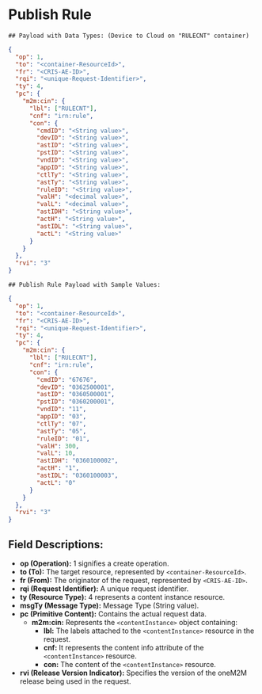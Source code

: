 # Publish Rule

```
## Payload with Data Types: (Device to Cloud on "RULECNT" container)
```

```json
{
  "op": 1,
  "to": "<container-ResourceId>",
  "fr": "<CRIS-AE-ID>",
  "rqi": "<unique-Request-Identifier>",
  "ty": 4,
  "pc": {
    "m2m:cin": {
      "lbl": ["RULECNT"],
      "cnf": "irn:rule",
      "con": {
        "cmdID": "<String value>",
        "devID": "<String value>",
        "astID": "<String value>",
        "pstID": "<String value>",
        "vndID": "<String value>",
        "appID": "<String value>",
        "ctlTy": "<String value>",
        "astTy": "<String value>",
        "ruleID": "<String value>",
        "valH": "<decimal value>",
        "valL": "<decimal value>",
        "astIDH": "<String value>",
        "actH": "<String value>",
        "astIDL": "<String value>",
        "actL": "<String value>"
      }
    }
  },
  "rvi": "3"
}
```

```
## Publish Rule Payload with Sample Values:
```

```json
{
  "op": 1,
  "to": "<container-ResourceId>",
  "fr": "<CRIS-AE-ID>",
  "rqi": "<unique-Request-Identifier>",
  "ty": 4,
  "pc": {
    "m2m:cin": {
      "lbl": ["RULECNT"],
      "cnf": "irn:rule",
      "con": {
        "cmdID": "67676",
        "devID": "0362500001",
        "astID": "0360500001",
        "pstID": "0360200001",
        "vndID": "11",
        "appID": "03",
        "ctlTy": "07",
        "astTy": "05",
        "ruleID": "01",
        "valH": 300,
        "valL": 10,
        "astIDH": "0360100002",
        "actH": "1",
        "astIDL": "0360100003",
        "actL": "0"
      }
    }
  },
  "rvi": "3"
}
```

## Field Descriptions:

- **op (Operation):** 1 signifies a create operation.
- **to (To):** The target resource, represented by `<container-ResourceId>`.
- **fr (From):** The originator of the request, represented by `<CRIS-AE-ID>`.
- **rqi (Request Identifier):** A unique request identifier.
- **ty (Resource Type):** 4 represents a content instance resource.
- **msgTy (Message Type):** Message Type (String value).
- **pc (Primitive Content):** Contains the actual request data.
  - **m2m:cin:** Represents the `<contentInstance>` object containing:
    - **lbl:** The labels attached to the `<contentInstance>` resource in the request.
    - **cnf:** It represents the content info attribute of the `<contentInstance>` resource.
    - **con:** The content of the `<contentInstance>` resource.
- **rvi (Release Version Indicator):** Specifies the version of the oneM2M release being used in the request.